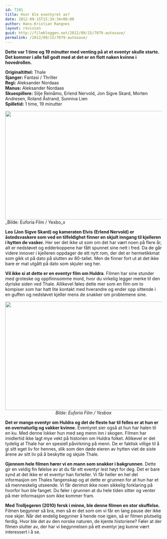 ```yaml
---
id: 7101
title: Hvor ble eventyret av?
date: 2012-09-15T15:34:34+00:00
author: Hans-Kristian Rangnes
layout: revision
guid: http://filmbloggen.net/2012/09/15/7079-autosave/
permalink: /2012/09/15/7079-autosave/
---
```

**Dette var 1 time og 19 minutter med venting på at et eventyr skulle starte. Det kommer i alle fall godt med at det er en flott naken kvinne i hovedrollen.<!--more-->**

**Originaltittel:** Thale  
**Sjanger:** Fantasi / Thriller  
**Regi:** Aleksander Nordaas  
**Manus:** Aleksander Nordaas  
**Skuespillere:** Silje Reinåmo, Erlend Nervold, Jon Sigve Skard, Morten Andresen, Roland Åstrand, Sunniva Lien  
**Spilletid:** 1 time, 19 minutter

<a href="http://filmbloggen.net/2012/09/15/hvor-ble-eventyret-av/attachment/2/" rel="attachment wp-att-7083"><img class="size-large wp-image-7083 alignnone" src="http://filmbloggen.net/wp-content/uploads//2012/09/2-620x348.jpg" alt="" width="620" height="348" /></a>_Bilde: Euforia Film / Yesbo_x

**Leo (Jon Sigve Skard) og kameraten Elvis (Erlend Nervold) er åstedsvaskere som ved en tilfeldighet finner en skjult inngang til kjelleren i hytten de vasker.** Her ser det ikke ut som om det har vært noen på flere år, alt er nedstøvet og edderkoppene har fått spunnet sine nett i fred. Da de går videre innover i kjelleren oppdager de ett nytt rom, der det er hermetikkmat som gikk ut på dato på slutten av 80-tallet. Men de finner fort ut at det ikke bare er mat utgått på dato som skjuler seg her.

<p style="text-align: left">
  <strong>Vil ikke si at dette er en eventyr film om Huldra</strong>. Filmen har sine stunder med groteske og oppfinnsomme mord, hvor du virkelig legger merke til den dyriske siden ved Thale. Allikevel føles dette mer som en film om to kompiser som har hatt lite kontakt med hverandre og ender opp sittende i en guffen og nedstøvet kjeller mens de snakker om problemene sine.
</p>

<p style="text-align: center">
  <a href="http://filmbloggen.net/2012/09/15/hvor-ble-eventyret-av/thale-3/" rel="attachment wp-att-7084"><img class="aligncenter size-large wp-image-7084" src="http://filmbloggen.net/wp-content/uploads//2012/09/Thale-3-620x348.jpg" alt="" width="620" height="348" /></a><em>Bilde: Euforia Film / Yesbox</em>
</p>

**Det er mange eventyr om Huldra og det de fleste har til felles er at hun er en overnaturlig og vakker kvinne.** Eventyret sier også at hun har halen til en ku. Med denne lokker hun med seg menn inn i skogen. Filmen har imidlertid ikke lagt mye vekt på historien om Huldra folket. Allikevel er det tydelig at Thale har en spesiell påvirkning på menn. De er faktisk villige til å gi sitt eget liv for hennes, slik som den døde eieren av hytten viet de siste årene av sitt liv på å beskytte og skjule Thale.

**Gjennom hele filmen hører vi en mann som snakker i bakgrunnen**. Dette gir en veldig fin følelse av at du får ett eventyr lest høyt for deg. Det er bare synd at det ikke er et eventyr han forteller. Vi får heller en hel del informasjon om Thales fangenskap og at dette er grunnen for at hun har et så menneskelig utseende. Vi får derimot ikke noen sikkelig forklaring på hvorfor hun ble fanget. Du føler i grunnen at du hele tiden sitter og venter på mer informasjon som ikke kommer fram.

**Med Trolljegeren (2010) fersk i minne, ble denne filmen en stor skuffelse.** Filmen begynner så bra, men så er det som om vi får en lang pause der ikke noe skjer. Når det endelig begynner å hende noe igjen, så er filmen plutselig ferdig. Hvor ble det av den norske naturen, de kjente historiene? Føler at der filmen slutter av, der har vi begynnelsen på ett eventyr jeg kunne vært interessert i å se.

<div class="video-shortcode">
</div>